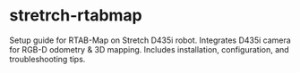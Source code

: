 # stretrch-rtabmap
Setup guide for RTAB-Map on Stretch D435i robot. Integrates D435i camera for RGB-D odometry &amp; 3D mapping. Includes installation, configuration, and troubleshooting tips.
